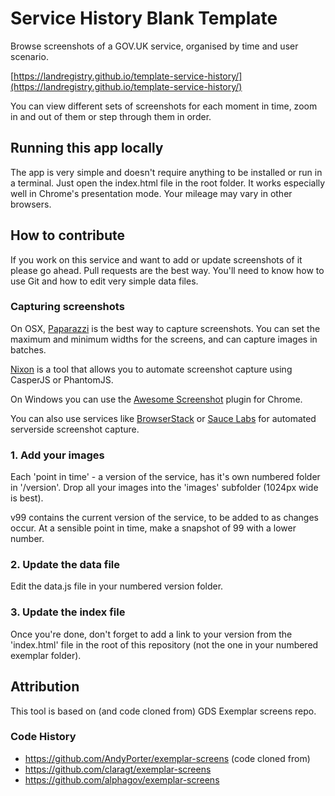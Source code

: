 Service History Blank Template
===========================================

Browse screenshots of a GOV.UK service, organised by time and user scenario.

[https://landregistry.github.io/template-service-history/](https://landregistry.github.io/template-service-history/)

You can view different sets of screenshots for each moment in time, zoom in and out of them or step through them in order.


## Running this app locally

The app is very simple and doesn't require anything to be installed or run in a terminal. Just open the index.html file in the root folder. It works especially well in Chrome's presentation mode. Your mileage may vary in other browsers.


## How to contribute

If you work on this service and want to add or update screenshots of it please go ahead. Pull requests are the best way. You'll need to know how to use Git and how to edit very simple data files.

### Capturing screenshots

On OSX, [Paparazzi](https://derailer.org/paparazzi/) is the best way to capture screenshots. You can set the maximum and minimum widths for the screens, and can capture images in batches.

[Nixon](https://github.com/joelanman/nixon) is a tool that allows you to automate screenshot capture using CasperJS or PhantomJS.

On Windows you can use the [Awesome Screenshot](https://chrome.google.com/webstore/detail/awesome-screenshot-captur/alelhddbbhepgpmgidjdcjakblofbmce?hl=en) plugin for Chrome.

You can also use services like [BrowserStack](http://www.browserstack.com/) or [Sauce Labs](https://saucelabs.com/) for automated serverside screenshot capture.

### 1. Add your images

Each 'point in time' - a version of the service, has it's own numbered folder in '/version'. Drop all your images into the 'images' subfolder (1024px wide is best).

v99 contains the current version of the service, to be added to as changes occur.  At a sensible point in time, make a snapshot of 99 with a lower number.

### 2. Update the data file

Edit the data.js file in your numbered version folder.

### 3. Update the index file

Once you're done, don't forget to add a link to your version from the 'index.html' file in the root of this repository (not the one in your numbered exemplar folder).


## Attribution

This tool is based on (and code cloned from) GDS Exemplar screens repo.

### Code History

* https://github.com/AndyPorter/exemplar-screens (code cloned from)
* https://github.com/claragt/exemplar-screens
* https://github.com/alphagov/exemplar-screens
